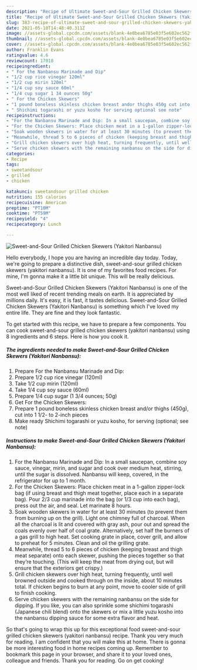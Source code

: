 ```yaml
---
description: "Recipe of Ultimate Sweet-and-Sour Grilled Chicken Skewers (Yakitori Nanbansu)"
title: "Recipe of Ultimate Sweet-and-Sour Grilled Chicken Skewers (Yakitori Nanbansu)"
slug: 383-recipe-of-ultimate-sweet-and-sour-grilled-chicken-skewers-yakitori-nanbansu
date: 2021-05-10T14:48:40.311Z
image: //assets-global.cpcdn.com/assets/blank-4e0bea6785e03f5e602ec562f230caae08da540cada707380b4fe1bbebba43da.png
thumbnail: //assets-global.cpcdn.com/assets/blank-4e0bea6785e03f5e602ec562f230caae08da540cada707380b4fe1bbebba43da.png
cover: //assets-global.cpcdn.com/assets/blank-4e0bea6785e03f5e602ec562f230caae08da540cada707380b4fe1bbebba43da.png
author: Franklin Evans
ratingvalue: 4.6
reviewcount: 17010
recipeingredient:
- " For the Nanbansu Marinade and Dip"
- "1/2 cup rice vinegar 120ml"
- "1/2 cup mirin 120ml"
- "1/4 cup soy sauce 60ml"
- "1/4 cup sugar 1 34 ounces 50g"
- " For the Chicken Skewers"
- "1 pound boneless skinless chicken breast andor thighs 450g cut into 1 12 to 2inch pieces"
- " Shichimi togarashi or yuzu kosho for serving optional see note"
recipeinstructions:
- "For the Nanbansu Marinade and Dip: In a small saucepan, combine soy sauce, vinegar, mirin, and sugar and cook over medium heat, stirring, until the sugar is dissolved. Nanbansu will keep, covered, in the refrigerator for up to 1 month."
- "For the Chicken Skewers: Place chicken meat in a 1-gallon zipper-lock bag (if using breast and thigh meat together, place each in a separate bag). Pour 2/3 cup marinade into the bag (or 1/3 cup into each bag), press out the air, and seal. Let marinate 8 hours."
- "Soak wooden skewers in water for at least 30 minutes (to prevent them from burning up on the grill). Light one chimney full of charcoal. When all the charcoal is lit and covered with gray ash, pour out and spread the coals evenly over half of coal grate. Alternatively, set half the burners of a gas grill to high heat. Set cooking grate in place, cover grill, and allow to preheat for 5 minutes. Clean and oil the grilling grate."
- "Meanwhile, thread 5 to 6 pieces of chicken (keeping breast and thigh meat separate) onto each skewer, pushing the pieces together so that they’re touching. (This will keep the meat from drying out, but will ensure that the exteriors get crispy.)"
- "Grill chicken skewers over high heat, turning frequently, until well browned outside and cooked through on the inside, about 10 minutes total. If chicken begins to burn at any point, move to cooler side of grill to finish cooking."
- "Serve chicken skewers with the remaining nanbansu on the side for dipping. If you like, you can also sprinkle some shichimi togarashi (Japanese chili blend) onto the skewers or mix a little yuzu kosho into the nanbansu dipping sauce for some extra flavor and heat."
categories:
- Recipe
tags:
- sweetandsour
- grilled
- chicken

katakunci: sweetandsour grilled chicken 
nutrition: 155 calories
recipecuisine: American
preptime: "PT10M"
cooktime: "PT59M"
recipeyield: "4"
recipecategory: Lunch

---
```



![Sweet-and-Sour Grilled Chicken Skewers (Yakitori Nanbansu)](//assets-global.cpcdn.com/assets/blank-4e0bea6785e03f5e602ec562f230caae08da540cada707380b4fe1bbebba43da.png)

Hello everybody, I hope you are having an incredible day today. Today, we're going to prepare a distinctive dish, sweet-and-sour grilled chicken skewers (yakitori nanbansu). It is one of my favorites food recipes. For mine, I'm gonna make it a little bit unique. This will be really delicious.



Sweet-and-Sour Grilled Chicken Skewers (Yakitori Nanbansu) is one of the most well liked of recent trending meals on earth. It is appreciated by millions daily. It's easy, it is fast, it tastes delicious. Sweet-and-Sour Grilled Chicken Skewers (Yakitori Nanbansu) is something which I've loved my entire life. They are fine and they look fantastic.


To get started with this recipe, we have to prepare a few components. You can cook sweet-and-sour grilled chicken skewers (yakitori nanbansu) using 8 ingredients and 6 steps. Here is how you cook it.

<!--inarticleads1-->

##### The ingredients needed to make Sweet-and-Sour Grilled Chicken Skewers (Yakitori Nanbansu):

1. Prepare  For the Nanbansu Marinade and Dip:
1. Prepare 1/2 cup rice vinegar (120ml)
1. Take 1/2 cup mirin (120ml)
1. Take 1/4 cup soy sauce (60ml)
1. Prepare 1/4 cup sugar (1 3/4 ounces; 50g)
1. Get  For the Chicken Skewers:
1. Prepare 1 pound boneless skinless chicken breast and/or thighs (450g), cut into 1 1/2- to 2-inch pieces
1. Make ready  Shichimi togarashi or yuzu kosho, for serving (optional; see note)




<!--inarticleads2-->

##### Instructions to make Sweet-and-Sour Grilled Chicken Skewers (Yakitori Nanbansu):

1. For the Nanbansu Marinade and Dip: In a small saucepan, combine soy sauce, vinegar, mirin, and sugar and cook over medium heat, stirring, until the sugar is dissolved. Nanbansu will keep, covered, in the refrigerator for up to 1 month.
1. For the Chicken Skewers: Place chicken meat in a 1-gallon zipper-lock bag (if using breast and thigh meat together, place each in a separate bag). Pour 2/3 cup marinade into the bag (or 1/3 cup into each bag), press out the air, and seal. Let marinate 8 hours.
1. Soak wooden skewers in water for at least 30 minutes (to prevent them from burning up on the grill). Light one chimney full of charcoal. When all the charcoal is lit and covered with gray ash, pour out and spread the coals evenly over half of coal grate. Alternatively, set half the burners of a gas grill to high heat. Set cooking grate in place, cover grill, and allow to preheat for 5 minutes. Clean and oil the grilling grate.
1. Meanwhile, thread 5 to 6 pieces of chicken (keeping breast and thigh meat separate) onto each skewer, pushing the pieces together so that they’re touching. (This will keep the meat from drying out, but will ensure that the exteriors get crispy.)
1. Grill chicken skewers over high heat, turning frequently, until well browned outside and cooked through on the inside, about 10 minutes total. If chicken begins to burn at any point, move to cooler side of grill to finish cooking.
1. Serve chicken skewers with the remaining nanbansu on the side for dipping. If you like, you can also sprinkle some shichimi togarashi (Japanese chili blend) onto the skewers or mix a little yuzu kosho into the nanbansu dipping sauce for some extra flavor and heat.




So that's going to wrap this up for this exceptional food sweet-and-sour grilled chicken skewers (yakitori nanbansu) recipe. Thank you very much for reading. I am confident that you will make this at home. There is gonna be more interesting food in home recipes coming up. Remember to bookmark this page in your browser, and share it to your loved ones, colleague and friends. Thank you for reading. Go on get cooking!

